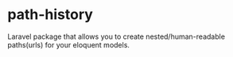 # path-history
Laravel package that allows you to create nested/human-readable paths(urls) for your eloquent models.
